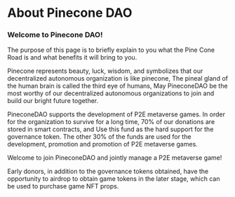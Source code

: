 # About Pinecone DAO

### Welcome to Pinecone DAO!&#x20;

The purpose of this page is to briefly explain to you what the Pine Cone Road is and what benefits it will bring to you.

Pinecone represents beauty, luck, wisdom, and symbolizes that our decentralized autonomous organization is like pinecone, The pineal gland of the human brain is called the third eye of humans, May PineconeDAO be the most worthy of our decentralized autonomous organizations to join and build our bright future together.

PineconeDAO supports the development of P2E metaverse games. In order for the organization to survive for a long time, 70% of our donations are stored in smart contracts, and Use this fund as the hard support for the governance token. The other 30% of the funds are used for the development, promotion and promotion of P2E metaverse games.

Welcome to join PineconeDAO and jointly manage a P2E metaverse game!

Early donors, in addition to the governance tokens obtained, have the opportunity to airdrop to obtain game tokens in the later stage, which can be used to purchase game NFT props.
